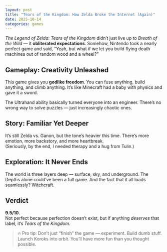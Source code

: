 ```yaml
---
layout: post
title: "Tears of the Kingdom: How Zelda Broke the Internet (Again)"
date: 2025-10-14
categories: games
---
```


*The Legend of Zelda: Tears of the Kingdom* didn’t just live up to *Breath of the Wild* — it **obliterated expectations**. Somehow, Nintendo took a nearly perfect game and said, “Yeah, but what if we let you build flying death machines out of random wood and a wheel?”

## Gameplay: Creativity Unleashed
This game gives you **godlike freedom**. You can fuse anything, build anything, and climb anything. It’s like Minecraft had a baby with physics and gave it a sword.  

The Ultrahand ability basically turned everyone into an engineer. There’s no wrong way to solve puzzles — just increasingly chaotic ones.

## Story: Familiar Yet Deeper
It’s still Zelda vs. Ganon, but the tone’s heavier this time. There’s more emotion, more backstory, and more heartbreak.  
(Seriously, by the end, I needed therapy and a hug from Tulin.)

## Exploration: It Never Ends
The world is three layers deep — surface, sky, and underground. The Depths alone could’ve been a full game. And the fact that it all loads seamlessly? Witchcraft.

## Verdict
**9.5/10.**  
Not perfect because perfection doesn’t exist, but if anything *deserves* that label, it’s *Tears of the Kingdom*.  

> 🔥 Pro tip: Don’t just “finish” the game — experiment. Build dumb stuff. Launch Koroks into orbit. You’ll have more fun than you thought possible.
